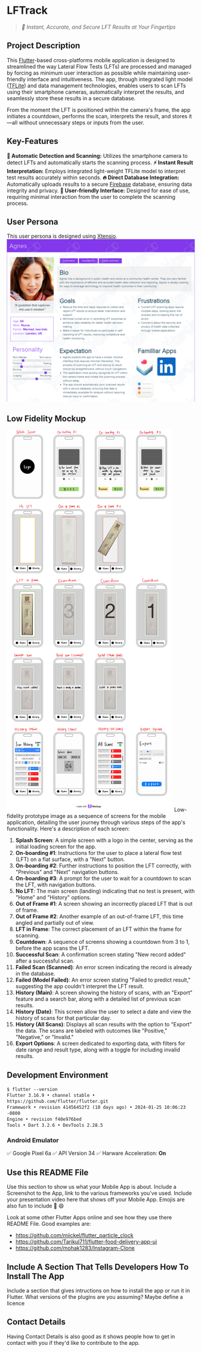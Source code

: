# LFTrack

> _:dash: Instant, Accurate, and Secure LFT Results at Your Fingertips_

## Project Description

This [Flutter](https://flutter.dev/)-based cross-platforms mobile application is designed to streamlined the way Lateral Flow Tests (LFTs) are processed and managed by forcing as minimum user interaction as possible while maintaining user-friendly interface and intuitiveness. The app, through integrated light model ([TFLite](https://www.tensorflow.org/lite)) and data management technologies, enables users to scan LFTs using their smartphone cameras, automatically interpret the results, and seamlessly store these results in a secure database.

From the moment the LFT is positioned within the camera's frame, the app initiates a countdown, performs the scan, interprets the result, and stores it—all without unnecessary steps or inputs from the user.

## Key-Features

**:star2: Automatic Detection and Scanning:** Utilizes the smartphone camera to detect LFTs and automatically starts the scanning process.
**:zap: Instant Result Interpretation:** Employs integrated light-weight TFLite model to interpret test results accurately within seconds.
**:fire: Direct Database Integration:** Automatically uploads results to a secure [Firebase](https://firebase.google.com/) database, ensuring data integrity and privacy.
**:iphone: User-friendly Interface:** Designed for ease of use, requiring minimal interaction from the user to complete the scanning process.

## User Persona

This user persona is designed using [Xtensio](https://xtensio.com/).
![User Persona](./assets/OrdinaryUserPersona.png)

## Low Fidelity Mockup

![Low Fidelity Mockup](./assets/ordinary.jpg)
Low-fidelity prototype image as a sequence of screens for the mobile application, detailing the user journey through various steps of the app's functionality. Here's a description of each screen:

1.  **Splash Screen**: A simple screen with a logo in the center, serving as the initial loading screen for the app.
2.  **On-boarding #1**: Instructions for the user to place a lateral flow test (LFT) on a flat surface, with a "Next" button.
3.  **On-boarding #2**: Further instructions to position the LFT correctly, with "Previous" and "Next" navigation buttons.
4.  **On-boarding #3**: A prompt for the user to wait for a countdown to scan the LFT, with navigation buttons.
5.  **No LFT**: The main screen (landing) indicating that no test is present, with "Home" and "History" options.
6.  **Out of Frame #1**: A screen showing an incorrectly placed LFT that is out of frame.
7.  **Out of Frame #2**: Another example of an out-of-frame LFT, this time angled and partially out of view.
8.  **LFT in Frame**: The correct placement of an LFT within the frame for scanning.
9.  **Countdown**: A sequence of screens showing a countdown from 3 to 1, before the app scans the LFT.
10. **Successful Scan**: A confirmation screen stating "New record added" after a successful scan.
11. **Failed Scan (Scanned)**: An error screen indicating the record is already in the database.
12. **Failed (Model Failed)**: An error screen stating "Failed to predict result," suggesting the app couldn't interpret the LFT result.
13. **History (Main)**: A screen showing the history of scans, with an "Export" feature and a search bar, along with a detailed list of previous scan results.
14. **History (Date)**: This screen allow the user to select a date and view the history of scans for that particular day.
15. **History (All Scans)**: Displays all scan results with the option to "Export" the data. The scans are labeled with outcomes like "Positive," "Negative," or "Invalid."
16. **Export Options**: A screen dedicated to exporting data, with filters for date range and result type, along with a toggle for including invalid results.

## Development Environment

```
$ flutter --version
Flutter 3.16.9 • channel stable • https://github.com/flutter/flutter.git
Framework • revision 41456452f2 (10 days ago) • 2024-01-25 10:06:23 -0800
Engine • revision f40e976bed
Tools • Dart 3.2.6 • DevTools 2.28.5
```

### Android Emulator

:white_check_mark: Google Pixel 6a
:white_check_mark: API Version 34
:white_check_mark: Harware Acceleration: **On**

## Use this README File

Use this section to show us what your Mobile App is about. Include a Screenshot to the App, link to the various frameworks you've used. Include your presentation video here that shows off your Mobile App. Emojis are also fun to include 📱 😄

Look at some other Flutter Apps online and see how they use there README File. Good examples are:

- https://github.com/miickel/flutter_particle_clock
- https://github.com/Tarikul711/flutter-food-delivery-app-ui
- https://github.com/mohak1283/Instagram-Clone

## Include A Section That Tells Developers How To Install The App

Include a section that gives intructions on how to install the app or run it in Flutter. What versions of the plugins are you assuming? Maybe define a licence

## Contact Details

Having Contact Details is also good as it shows people how to get in contact with you if they'd like to contribute to the app.
